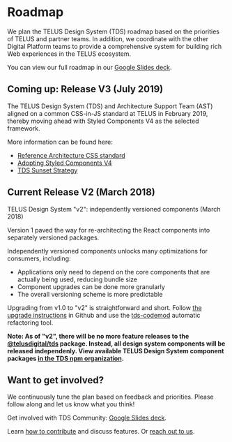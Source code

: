 # Roadmap

We plan the TELUS Design System (TDS) roadmap based on the priorities of TELUS and partner teams. In addition, we coordinate with the other Digital Platform teams to provide a comprehensive system for building rich Web experiences in the TELUS ecosystem.

You can view our full roadmap in our [Google Slides deck](https://docs.google.com/presentation/d/1Tw062DhhKKLnasgEzkoA-UHnj3qp7iRATNmiwLG7kzA/edit?usp=sharing).

## Coming up: Release V3 (July 2019)

The TELUS Design System (TDS) and Architecture Support Team (AST) aligned on a common CSS-in-JS standard at TELUS in February 2019, thereby moving ahead with Styled Components V4 as the selected framework.

More information can be found here:



*   [Reference Architecture CSS standard](https://github.com/telus/reference-architecture/blob/bb7059d135574c380d2865aa1bbdd633c2345461/development/css.md)
*   [Adopting Styled Components V4](https://github.com/telus/technology-forum/issues/274)
*   [TDS Sunset Strategy ](https://github.com/telus/technology-forum/issues/285)

## Current Release V2 (March 2018)

TELUS Design System "v2": independently versioned components (March 2018)

Version 1 paved the way for re-architecting the React components into separately versioned packages.

Independently versioned components unlocks many optimizations for consumers, including:

- Applications only need to depend on the core components that are actually being used, reducing bundle size
- Component upgrades can be done more granularly
- The overall versioning scheme is more predictable

Upgrading from v1.0 to "v2" is straightforward and short. Follow [the upgrade instructions](https://github.com/telusdigital/tds-core/releases/v2.0.0) in
Github and use the [tds-codemod](https://github.com/telusdigital/tds-codemod) automatic refactoring tool.

**Note: As of "v2", there will be no more feature releases to the [@telusdigital/tds](https://www.npmjs.com/package/@telusdigital/tds) package. Instead, all design system components will be released independenly. View available TELUS Design System component packages [in the TDS npm organization](https://www.npmjs.com/org/tds).**


## Want to get involved?

We continuously tune the plan based on feedback and priorities. Please follow along and let us know what you think!

Get involved with TDS Community: [Google Slides deck](https://docs.google.com/presentation/d/1lp127fvomlsWVsM9aShhtGi-Xnacw3lJGk4LJ81jfIQ/edit#slide=id.g3b3c6d42e7_0_0).

Learn [how to contribute](./contributing/contributing.md) and discuss features. Or [reach out to us](contact.md).
